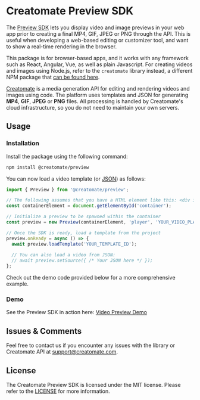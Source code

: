 # Creatomate Preview SDK

The [Preview SDK](https://creatomate.com/javascript-video-sdk) lets you display video and image previews in your web app prior to creating a final MP4, GIF, JPEG or PNG through the API. This is useful when developing a web-based editing or customizer tool, and want to show a real-time rendering in the browser.

This package is for browser-based apps, and it works with any framework such as React, Angular, Vue, as well as plain Javascript. For creating videos and images using Node.js, refer to the `creatomate` library instead, a different NPM package that [can be found here](https://www.npmjs.com/package/creatomate).

[Creatomate](https://creatomate.com) is a media generation API for editing and rendering videos and images using code. The platform uses templates and JSON for generating **MP4**, **GIF**, **JPEG** or **PNG** files. All processing is handled by Creatomate's cloud infrastructure, so you do not need to maintain your own servers.

## Usage

### Installation

Install the package using the following command:

```bash
npm install @creatomate/preview
```

You can now load a video template (or [JSON](https://creatomate.com/docs/json/introduction)) as follows:

```javascript
import { Preview } from '@creatomate/preview';

// The following assumes that you have a HTML element like this: <div id="container"></div>
const containerElement = document.getElementById('container');

// Initialize a preview to be spawned within the container
const preview = new Preview(containerElement, 'player', 'YOUR_VIDEO_PLAYER_TOKEN');

// Once the SDK is ready, load a template from the project
preview.onReady = async () => {
  await preview.loadTemplate('YOUR_TEMPLATE_ID');
  
  // You can also load a video from JSON:
  // await preview.setSource({ /* Your JSON here */ });
};
```

Check out the demo code provided below for a more comprehensive example.

### Demo

See the Preview SDK in action here: [Video Preview Demo](https://github.com/Creatomate/video-preview-demo)

## Issues & Comments

Feel free to contact us if you encounter any issues with the library or Creatomate API at [support@creatomate.com](mailto:support@creatomate.com).

## License

The Creatomate Preview SDK is licensed under the MIT license. Please refer to the [LICENSE](https://github.com/Creatomate/creatomate-node/blob/main/LICENSE) for more information.
